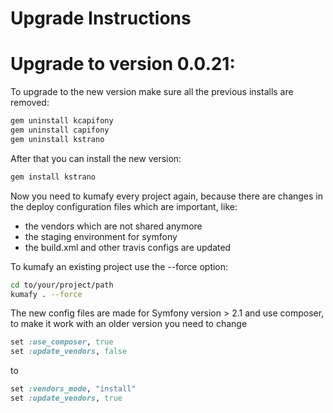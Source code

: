 Upgrade Instructions
====================

# Upgrade to version 0.0.21:

To upgrade to the new version make sure all the previous installs are removed:

```bash
gem uninstall kcapifony
gem uninstall capifony
gem uninstall kstrano
```

After that you can install the new version:

```bash
gem install kstrano
```

Now you need to kumafy every project again, because there are changes in the deploy configuration files which are important, like:
* the vendors which are not shared anymore
* the staging environment for symfony
* the build.xml and other travis configs are updated

To kumafy an existing project use the --force option:

```bash
cd to/your/project/path
kumafy . --force
``` 

The new config files are made for Symfony version > 2.1 and use composer, to make it work with an older version you need to change

```ruby
set :use_composer, true
set :update_vendors, false
``` 

to 

```ruby
set :vendors_mode, "install"
set :update_vendors, true
``` 